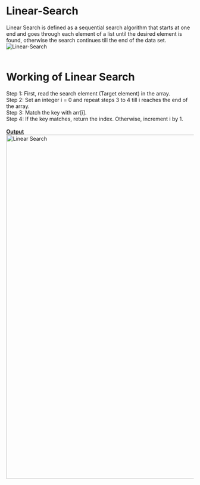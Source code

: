 # Linear-Search<br>
Linear Search is defined as a sequential search algorithm that starts at one end and goes through each element of a list until the desired element is found, otherwise the search continues till the end of the data set.<br>
![Linear-Search](https://user-images.githubusercontent.com/124968304/234262512-0f50b23b-e153-45a2-90df-32bc721e4785.png)<br>
<br>
# Working of Linear Search<br>
Step 1: First, read the search element (Target element) in the array.<br>
Step 2: Set an integer i = 0 and repeat steps 3 to 4 till i reaches the end of the array.<br>
Step 3: Match the key with arr[i].<br>
Step 4: If the key matches, return the index. Otherwise, increment i by 1.<br>
<br>
<b><ins>Output</b></ins><br>
<img width="923" alt="Linear Search" src="https://user-images.githubusercontent.com/124968304/234326276-b8e81ea3-c0e2-4c54-87b9-b74ff7a0fe60.png">



